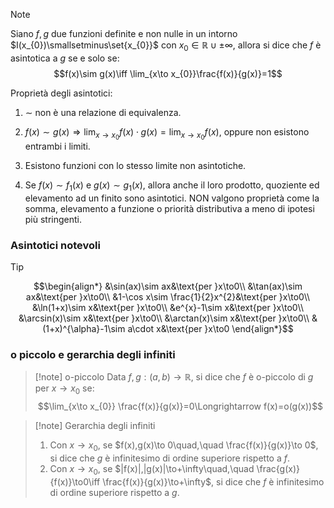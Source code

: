 >[!note]
>Siano $f, g$ due funzioni definite e non nulle in un intorno $I(x_{0})\smallsetminus\set{x_{0}}$ con $x_{0}\in\mathbb{R}\cup{\pm\infty}$, allora si dice che $f$ è asintotica a $g$ se e solo se: $$f(x)\sim g(x)\iff \lim_{x\to x_{0}}\frac{f(x)}{g(x)}=1$$

Proprietà degli asintotici:
1. $\sim$ non è una relazione di equivalenza.
2. $f(x)\sim g(x)\Longrightarrow \lim_{x\to x_{0}} f(x)\cdot g(x)=\lim_{x\to x_{0}} f(x)$, oppure non esistono entrambi i limiti.

3. Esistono funzioni con lo stesso limite non asintotiche.
4. Se $f(x)\sim f_{1}(x)$ e $g(x)\sim g_{1}(x)$, allora anche il loro prodotto, quoziente ed elevamento ad un finito sono asintotici. NON valgono proprietà come la somma, elevamento a funzione o priorità distributiva a meno di ipotesi più stringenti.

### Asintotici notevoli
>[!tip]
>$$\begin{align*}
&\sin(ax)\sim ax&\text{per }x\to0\\
&\tan(ax)\sim ax&\text{per }x\to0\\
&1-\cos x\sim \frac{1}{2}x^{2}&\text{per }x\to0\\
&\ln(1+x)\sim x&\text{per }x\to0\\
&e^{x}-1\sim x&\text{per }x\to0\\
&\arcsin(x)\sim x&\text{per }x\to0\\
&\arctan(x)\sim x&\text{per }x\to0\\
&(1+x)^{\alpha}-1\sim a\cdot x&\text{per }x\to0
\end{align*}$$

### o piccolo e gerarchia degli infiniti
>[!note] o-piccolo
>Data $f,g : (a,b)\to\mathbb{R}$, si dice che $f$ è o-piccolo di $g$ per $x\to x_{0}$ se:
>$$\lim_{x\to x_{0}} \frac{f(x)}{g(x)}=0\Longrightarrow f(x)=o(g(x))$$

>[!note] Gerarchia degli infiniti
>1. Con $x\to x_{0}$, se $f(x),g(x)\to 0\quad,\quad \frac{f(x)}{g(x)}\to 0$, si dice che $g$ è infinitesimo di ordine superiore rispetto a $f$.
>2. Con $x\to x_{0}$, se $|f(x)|,|g(x)|\to+\infty\quad,\quad \frac{g(x)}{f(x)}\to0\iff \frac{f(x)}{g(x)}\to+\infty$, si dice che $f$ è infinitesimo di ordine superiore rispetto a $g$.

